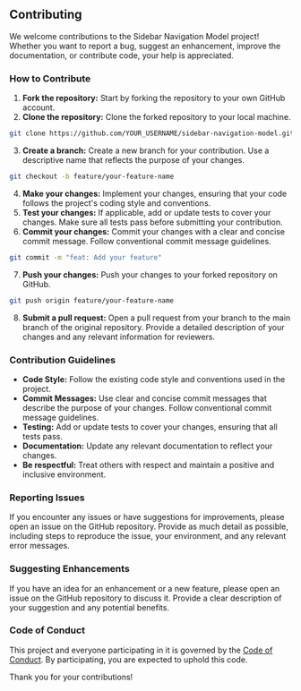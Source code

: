 ## Contributing

We welcome contributions to the Sidebar Navigation Model project! Whether you want to report a bug, suggest an enhancement, improve the documentation, or contribute code, your help is appreciated.

### How to Contribute

1.  **Fork the repository:** Start by forking the repository to your own GitHub account.
2.  **Clone the repository:** Clone the forked repository to your local machine.
   ```bash
   git clone https://github.com/YOUR_USERNAME/sidebar-navigation-model.git
   ```
3.  **Create a branch:** Create a new branch for your contribution. Use a descriptive name that reflects the purpose of your changes.
   ```bash
   git checkout -b feature/your-feature-name
   ```
4.  **Make your changes:** Implement your changes, ensuring that your code follows the project's coding style and conventions.
5.  **Test your changes:** If applicable, add or update tests to cover your changes. Make sure all tests pass before submitting your contribution.
6.  **Commit your changes:** Commit your changes with a clear and concise commit message. Follow conventional commit message guidelines.
   ```bash
   git commit -m "feat: Add your feature"
   ```
7.  **Push your changes:** Push your changes to your forked repository on GitHub.
   ```bash
   git push origin feature/your-feature-name
   ```
8.  **Submit a pull request:** Open a pull request from your branch to the main branch of the original repository. Provide a detailed description of your changes and any relevant information for reviewers.

### Contribution Guidelines

*   **Code Style:** Follow the existing code style and conventions used in the project.
*   **Commit Messages:** Use clear and concise commit messages that describe the purpose of your changes. Follow conventional commit message guidelines.
*   **Testing:** Add or update tests to cover your changes, ensuring that all tests pass.
*   **Documentation:** Update any relevant documentation to reflect your changes.
*   **Be respectful:** Treat others with respect and maintain a positive and inclusive environment.

### Reporting Issues

If you encounter any issues or have suggestions for improvements, please open an issue on the GitHub repository. Provide as much detail as possible, including steps to reproduce the issue, your environment, and any relevant error messages.

### Suggesting Enhancements

If you have an idea for an enhancement or a new feature, please open an issue on the GitHub repository to discuss it. Provide a clear description of your suggestion and any potential benefits.

### Code of Conduct

This project and everyone participating in it is governed by the [Code of Conduct](CODE_OF_CONDUCT.md). By participating, you are expected to uphold this code.

Thank you for your contributions!